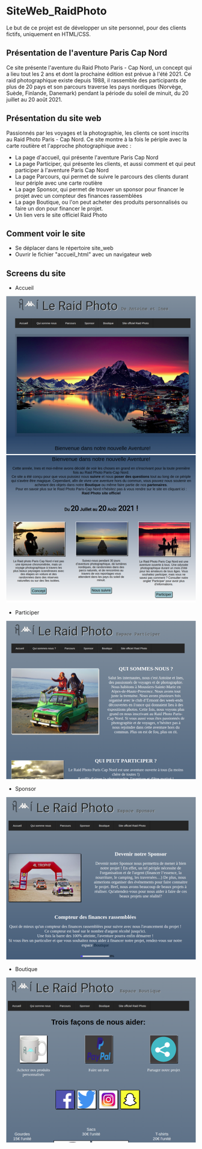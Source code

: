 # SiteWeb_RaidPhoto

Le but de ce projet est de développer un site personnel, pour des clients fictifs, uniquement en HTML/CSS.

## Présentation de l'aventure Paris Cap Nord

Ce site présente l'aventure du Raid Photo Paris - Cap Nord, un concept qui a lieu tout les 2 ans et dont la prochaine édition est prévue à l'été 2021. Ce raid photographique existe depuis 1988, il rassemble des participants de plus de 20 pays et son parcours traverse les pays nordiques (Norvège, Suède, Finlande, Danemark) pendant la période du soleil de minuit, du 20 juillet au 20 août 2021. 

## Présentation du site web 

Passionnés par les voyages et la photographie, les clients ce sont inscrits au Raid Photo Paris - Cap Nord.
Ce site montre à la fois le périple avec la carte routière et l'approche photographique avec :

- La page d'accueil, qui présente l'aventure Paris Cap Nord
- La page Participer, qui présente les clients, et aussi comment et qui peut participer à l'aventure Paris Cap Nord
- La page Parcours, qui permet de suivre le parcours des clients durant leur périple avec une carte routière
- La page Sponsor, qui permet de trouver un sponsor pour financer le projet avec un compteur des finances rassemblées
- La page Boutique, ou l'on peut acheter des produits personnalisés ou faire un don pour financer le projet.
- Un lien vers le site officiel Raid Photo

## Comment voir le site 

- Se déplacer dans le répertoire site_web
- Ouvrir le fichier "accueil_html" avec un navigateur web

## Screens du site 

- Accueil

<img src="screens/1.1-Accueil.png" alt="Accueil1"/> 
<img src="screens/1.2-Accueil.png" alt="Accueil2"/>

- Participer 

<img src="screens/2-Participer.png" alt="Participer"/>

- Sponsor

<img src="screens/3-Sponsor.png" alt="Sponsor"/>

- Boutique

<img src="screens/4-Boutique.png" alt="Boutique"/>
